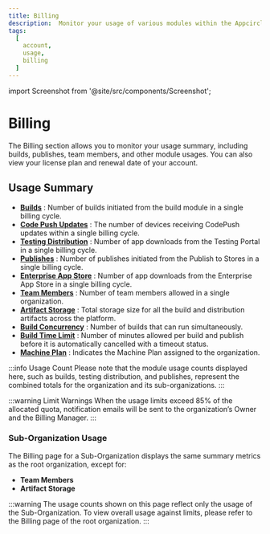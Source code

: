 ```yaml
---
title: Billing
description:  Monitor your usage of various modules within the Appcircle from the Billing section.
tags:
  [
    account,
    usage,
    billing
  ]
---
```


import Screenshot from '@site/src/components/Screenshot';

# Billing

The Billing section allows you to monitor your usage summary, including builds, publishes, team members, and other module usages. You can also view your license plan and renewal date of your account.

<Screenshot url='https://cdn.appcircle.io/docs/assets/7074-2.png'/>

<Screenshot url='https://cdn.appcircle.io/docs/assets/7074-3.png'/>

## Usage Summary

- **[Builds](/build/build-process-management/manual-builds)** : Number of builds initiated from the build module in a single billing cycle.
- **[Code Push Updates](/code-push)** : The number of devices receiving CodePush updates within a single billing cycle.
- **[Testing Distribution](/testing-distribution/testing-portal)** : Number of app downloads from the Testing Portal in a single billing cycle.
- **[Publishes](/publish-module)** : Number of publishes initiated from the Publish to Stores in a single billing cycle.
- **[Enterprise App Store](/enterprise-app-store/enterprise-portal)** : Number of app downloads from the Enterprise App Store in a single billing cycle.
- **[Team Members](/account/my-organization/profile-and-team/team-management)** : Number of team members allowed in a single organization.
- **[Artifact Storage](/account/my-organization/artifacts)** : Total storage size for all the build and distribution artifacts across the platform.
- **[Build Concurrency](/build/build-process-management/manual-builds)** : Number of builds that can run simultaneously.
- **[Build Time Limit](/build/build-process-management/manual-builds)** : Number of minutes allowed per build and publish before it is automatically cancelled with a timeout status.
- **[Machine Plan](/infrastructure/machine-plans)** : Indicates the Machine Plan assigned to the organization.

:::info Usage Count
Please note that the module usage counts displayed here, such as builds, testing distribution, and publishes, represent the combined totals for the organization and its sub-organizations.
:::

:::warning Limit Warnings
When the usage limits exceed 85% of the allocated quota, notification emails will be sent to the organization’s Owner and the Billing Manager.
:::

### Sub-Organization Usage

The Billing page for a Sub-Organization displays the same summary metrics as the root organization, except for: 

- **Team Members** 
- **Artifact Storage**

:::warning
The usage counts shown on this page reflect only the usage of the Sub-Organization. To view overall usage against limits, please refer to the Billing page of the root organization.
:::

<Screenshot url='https://cdn.appcircle.io/docs/assets/7074-4.png'/>